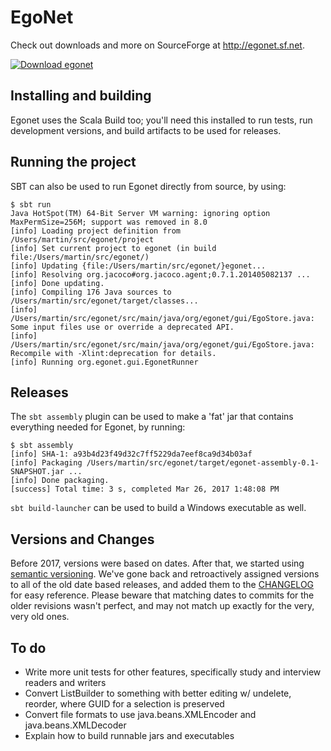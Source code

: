 # EgoNet

Check out downloads and more on SourceForge at http://egonet.sf.net.

[![Download egonet](https://a.fsdn.com/con/app/sf-download-button)](https://sourceforge.net/projects/egonet/files/latest/download)

## Installing and building

Egonet uses the Scala Build too; you'll need this installed to run tests, run development versions, and build artifacts to be used for releases.


## Running the project

SBT can also be used to run Egonet directly from source, by using:
```
$ sbt run
Java HotSpot(TM) 64-Bit Server VM warning: ignoring option MaxPermSize=256M; support was removed in 8.0
[info] Loading project definition from /Users/martin/src/egonet/project
[info] Set current project to egonet (in build file:/Users/martin/src/egonet/)
[info] Updating {file:/Users/martin/src/egonet/}egonet...
[info] Resolving org.jacoco#org.jacoco.agent;0.7.1.201405082137 ...
[info] Done updating.
[info] Compiling 176 Java sources to /Users/martin/src/egonet/target/classes...
[info] /Users/martin/src/egonet/src/main/java/org/egonet/gui/EgoStore.java: Some input files use or override a deprecated API.
[info] /Users/martin/src/egonet/src/main/java/org/egonet/gui/EgoStore.java: Recompile with -Xlint:deprecation for details.
[info] Running org.egonet.gui.EgonetRunner
```

## Releases

The `sbt assembly` plugin can be used to make a 'fat' jar that contains everything needed for Egonet, by running:

```
$ sbt assembly
[info] SHA-1: a93b4d23f49d32c7ff5229da7eef8ca9d34b03af
[info] Packaging /Users/martin/src/egonet/target/egonet-assembly-0.1-SNAPSHOT.jar ...
[info] Done packaging.
[success] Total time: 3 s, completed Mar 26, 2017 1:48:08 PM
```

`sbt build-launcher` can be used to build a Windows executable as well.

## Versions and Changes

Before 2017, versions were based on dates. After that, we started using [semantic versioning](http://semver.org). We've gone back and retroactively assigned versions to all of the old date based releases, and added them to the [CHANGELOG](CHANGELOG.md) for easy reference. Please beware that matching dates to commits for the older revisions wasn't perfect, and may not match up exactly for the very, very old ones.

## To do
- Write more unit tests for other features, specifically study and interview readers and writers
- Convert ListBuilder to something with better editing w/ undelete, reorder, where GUID for a selection is preserved
- Convert file formats to use java.beans.XMLEncoder and java.beans.XMLDecoder
- Explain how to build runnable jars and executables

